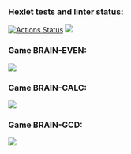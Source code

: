 ### Hexlet tests and linter status:
[![Actions Status](https://github.com/DanyaPos/php-project-45/actions/workflows/hexlet-check.yml/badge.svg)](https://github.com/DanyaPos/php-project-45/actions)   <a href="https://codeclimate.com/github/DanyaPos/php-project-45/maintainability"><img src="https://api.codeclimate.com/v1/badges/6ac2e2f3d21a9c2c6357/maintainability" /></a>

### Game BRAIN-EVEN:

<a href="https://asciinema.org/a/gkegd2I0j7lWPjSuEvO3fDX9R" target="_blank"><img src="https://asciinema.org/a/gkegd2I0j7lWPjSuEvO3fDX9R.svg" /></a>

### Game BRAIN-CALC:

<a href="https://asciinema.org/a/k7oMLXf2n3YeJPDvaowR1brYo" target="_blank"><img src="https://asciinema.org/a/k7oMLXf2n3YeJPDvaowR1brYo.svg" /></a>

### Game BRAIN-GCD:

<a href="https://asciinema.org/a/Bci15aH8z5TASFzHeqbxn9xzQ" target="_blank"><img src="https://asciinema.org/a/Bci15aH8z5TASFzHeqbxn9xzQ.svg" /></a>